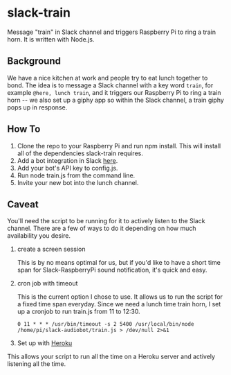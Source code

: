 # slack-train
Message "train" in Slack channel and triggers Raspberry Pi to ring a train horn. It is written with Node.js.

## Background
We have a nice kitchen at work and people try to eat lunch together to bond. The idea is to message a Slack channel with a key word `train`, for example `@here, lunch train`, and it triggers our Raspberry Pi to ring a train horn -- we also set up a giphy app so within the Slack channel, a train giphy pops up in response.

## How To
1. Clone the repo to your Raspberry Pi and run npm install. This will install all of the dependencies slack-train requires.
2. Add a bot integration in Slack [here](https://slack.com/signin?redir=%2Fservices%2Fnew%2Fbot).
3. Add your bot's API key to config.js.
4. Run node train.js from the command line.
5. Invite your new bot into the lunch channel.

## Caveat
You'll need the script to be running for it to actively listen to the Slack channel. There are a few of ways to do it depending on how much availability you desire.
1. create a screen session 

   This is by no means optimal for us, but if you'd like to have a short time span for Slack-RaspberryPi sound notification, it's quick and easy.

2. cron job with timeout

   This is the current option I chose to use. It allows us to run the script for a fixed time span everyday. Since we need a lunch time train horn, I set up a cronjob to run train.js from 11 to 12:30.
   ```
   0 11 * * * /usr/bin/timeout -s 2 5400 /usr/local/bin/node /home/pi/slack-audiobot/train.js > /dev/null 2>&1
   ```
 
3.  Set up with [Heroku](https://dashboard.heroku.com/)

   This allows your script to run all the time on a Heroku server and actively listening all the time.
